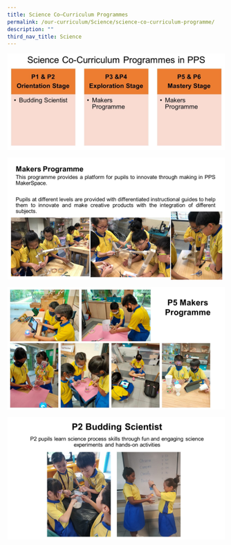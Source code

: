 ```yaml
---
title: Science Co–Curriculum Programmes
permalink: /our-curriculum/Science/science-co-curriculum-programme/
description: ""
third_nav_title: Science
---
```

![](/images/school%20website%20Science2.jpeg)

![](/images/Slide15.jpeg)

![](/images/Slide16.jpeg)

![](/images/Slide17.jpeg)